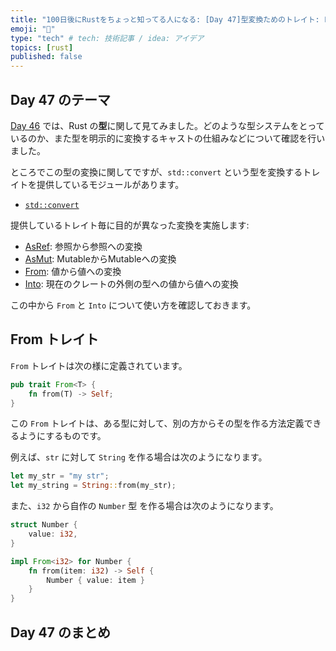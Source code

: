 ```yaml
---
title: "100日後にRustをちょっと知ってる人になる: [Day 47]型変換ためのトレイト: From / Into"
emoji: "🦀"
type: "tech" # tech: 技術記事 / idea: アイデア
topics: [rust]
published: false
---
```

## Day 47 のテーマ

[Day 46](https://zenn.dev/shinyay/articles/hello-rust-day046) では、Rust の**型**に関して見てみました。どのような型システムをとっているのか、また型を明示的に変換するキャストの仕組みなどについて確認を行いました。

ところでこの型の変換に関してですが、`std::convert` という型を変換するトレイトを提供しているモジュールがあります。

- [`std::convert`](https://doc.rust-lang.org/std/convert/index.html)

提供しているトレイト毎に目的が異なった変換を実施します:

- [AsRef](https://doc.rust-lang.org/std/convert/trait.AsRef.html): 参照から参照への変換
- [AsMut](https://doc.rust-lang.org/std/convert/trait.AsMut.html): MutableからMutableへの変換
- [From](https://doc.rust-lang.org/std/convert/trait.From.html): 値から値への変換
- [Into](https://doc.rust-lang.org/std/convert/trait.Into.html): 現在のクレートの外側の型への値から値への変換

この中から `From` と `Into` について使い方を確認しておきます。

## From トレイト

`From` トレイトは次の様に定義されています。

```rust
pub trait From<T> {
    fn from(T) -> Self;
}
```

この `From` トレイトは、ある型に対して、別の方からその型を作る方法定義できるようにするものです。

例えば、`str` に対して `String` を作る場合は次のようになります。

```rust
let my_str = "my str";
let my_string = String::from(my_str);
```

また、`i32` から自作の `Number` 型 を作る場合は次のようになります。

```rust
struct Number {
    value: i32,
}

impl From<i32> for Number {
    fn from(item: i32) -> Self {
        Number { value: item }
    }
}
```

## Day 47 のまとめ
